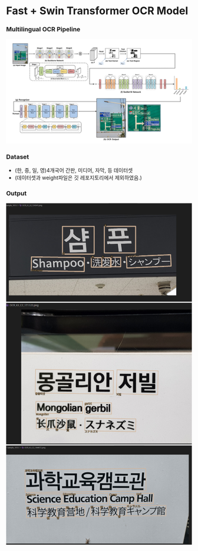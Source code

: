 # Fast + Swin Transformer OCR Model
### Multilingual OCR Pipeline
![OCR-pipeline-구조도](image.png)

### Dataset
- (한, 중, 일, 영)4개국어 간판, 미디어, 자막, 등 데이터셋
- (데이터셋과 weight파일은 깃 레포지토리에서 제외하였음.)

### Output
![alt text](image-1.png)
![alt text](image-2.png)
![alt text](image-4.png)